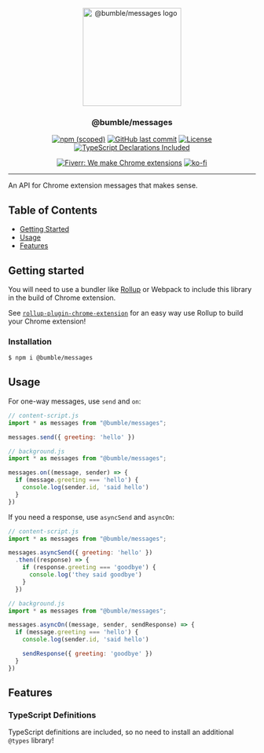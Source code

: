 <!--
Template tags: 
bumble-org
messages
@bumble
https://imgur.com/cKFLQ0o.png
-->

<p align="center">
  <a href="https: //github.com/bumble-org/messages" rel="noopener">
  <img width=200px height=200px src="https://imgur.com/cKFLQ0o.png" alt="@bumble/messages logo"></a>
</p>

<h3 align="center">@bumble/messages</h3>


<div align="center">
<p align="center">

[![npm (scoped)](https://img.shields.io/npm/v/@bumble/messages.svg)](https://www.npmjs.com/package/${}/messages)
[![GitHub last commit](https://img.shields.io/github/last-commit/bumble-org/messages.svg)](https://github.com/bumble-org/messages)
[![License](https://img.shields.io/badge/license-MIT-blue.svg)](/LICENSE)
[![TypeScript Declarations Included](https://img.shields.io/badge/types-TypeScript-informational)](#typescript)

</p>
</div>

<div align="center">
<p align="center">

[![Fiverr: We make Chrome extensions](https://img.shields.io/badge/Fiverr%20-We%20make%20Chrome%20extensions-brightgreen.svg)](https://www.fiverr.com/jacksteam)
[![ko-fi](https://img.shields.io/badge/ko--fi-Buy%20me%20a%20coffee-ff5d5b)](https://ko-fi.com/K3K1QNTF)

</p>
</div>

---

An API for Chrome extension messages that makes sense.

## Table of Contents

- [Getting Started](#getting_started)
- [Usage](#usage)
- [Features](#features)

## Getting started <a name = "getting_started"></a>

You will need to use a bundler like [Rollup](https://rollupjs.org/guide/en/) or Webpack to include this library in the build of Chrome extension. 

See [`rollup-plugin-chrome-extension`](https://github.com/@bumble/rollup-plugin-chrome-extension) for an easy way use Rollup to build your Chrome extension!

### Installation

```sh
$ npm i @bumble/messages
```

## Usage <a name = "usage"></a>

For one-way messages, use `send` and `on`: 

```javascript
// content-script.js
import * as messages from "@bumble/messages";

messages.send({ greeting: 'hello' })
```

```javascript
// background.js
import * as messages from "@bumble/messages";

messages.on((message, sender) => {
  if (message.greeting === 'hello') {
    console.log(sender.id, 'said hello')
  }
})
```

If you need a response, use `asyncSend` and `asyncOn`:

```javascript
// content-script.js
import * as messages from "@bumble/messages";

messages.asyncSend({ greeting: 'hello' })
  .then((response) => {
    if (response.greeting === 'goodbye') {
      console.log('they said goodbye')
    }
  })
```

```javascript
// background.js
import * as messages from "@bumble/messages";

messages.asyncOn((message, sender, sendResponse) => {
  if (message.greeting === 'hello') {
    console.log(sender.id, 'said hello')

    sendResponse({ greeting: 'goodbye' })
  }
})
```


## Features <a name = "features"></a>

### TypeScript Definitions <a name = "typescript"></a>

TypeScript definitions are included, so no need to install an additional `@types` library!